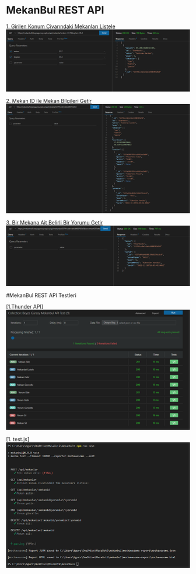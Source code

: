 # MekanBul REST API

[1. Girilen Konum Civarındaki Mekanları Listele](https://mekanbul5.beyzagursoy.repl.co/api/mekanlar?enlem=37.7&boylam=35.4)
![1](/images/konum.png)

[2. Mekan ID ile Mekan Bilgileri Getir](https://mekanbul5.beyzagursoy.repl.co/api/mekanlar/63791cc8e1cb6c6f00703d58)
![2](/images/mekanlar.png)

[3. Bir Mekana Ait Belirli Bir Yorumu Getir](https://mekanbul5.beyzagursoy.repl.co/api/mekanlar/63791cc8e1cb6c6f00703d58/yorumlar/637a4fde4b98c34b6154cdc4)
![3](/images/yorumlar.png)

#MekanBul REST API Testleri

[1.Thunder API]
![1](/images/thunderAPI.png)

[1. test.js]
![1](/images/test.png)
